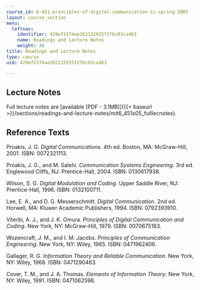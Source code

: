 ```yaml
---
course_id: 6-451-principles-of-digital-communication-ii-spring-2005
layout: course_section
menu:
  leftnav:
    identifier: 429ef2374ae262132915f2fbc03ca463
    name: Readings and Lecture Notes
    weight: 30
title: Readings and Lecture Notes
type: course
uid: 429ef2374ae262132915f2fbc03ca463

---
```


Lecture Notes
-------------

Full lecture notes are [available (PDF - 3.1MB)]({{< baseurl >}}/sections/readings-and-lecture-notes/mit6_451s05_fulllecnotes).

Reference Texts
---------------

Proakis, J. G. _Digital Communications_. 4th ed. Boston, MA: McGraw-Hill, 2001. ISBN: 0072321113.

Proakis, J. G., and M. Salehi. _Communication Systems Engineering_. 3rd ed. Englewood Cliffs, NJ: Prentice-Hall, 2004. ISBN: 0130617938.

Wilson, S. G. _Digital Modulation and Coding_. Upper Saddle River, NJ: Prentice-Hall, 1996. ISBN: 0132100711.

Lee, E. A., and D. G. Messerschmitt. _Digital Communication_. 2nd ed. Horwell, MA: Kluwer Academic Publishers, 1994. ISBN: 0792393910.

Viterbi, A. J., and J. K. Omura. _Principles of Digital Communication and Coding_. New York, NY: McGraw-Hill, 1979. ISBN: 0070675163.

Wozencraft, J. M., and I. M. Jacobs. _Principles of Communication Engineering_. New York, NY: Wiley, 1965. ISBN: 0471962406.

Gallager, R. G. _Information Theory and Reliable Communication_. New York, NY: Wiley, 1968. ISBN: 0471290483.

Cover, T. M., and J. A. Thomas. _Elements of Information Theory_. New York, NY: Wiley, 1991. ISBN: 0471062596.